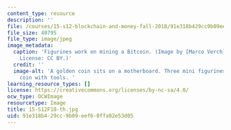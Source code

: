 ```yaml
---
content_type: resource
description: ''
file: /courses/15-s12-blockchain-and-money-fall-2018/91e318b429cc9b09eef60ffa02e53d05_15-S12F18-th.jpg
file_size: 40795
file_type: image/jpeg
image_metadata:
  caption: 'Figurines work on mining a Bitcoin. (Image by [Marco Verch](https://foto.wuestenigel.com/figures-working-on-a-golden-bitcoin/?utm_source=46339588375&utm_campaign=FlickrDescription&utm_medium=link).
    License: CC BY.)'
  credit: ''
  image-alt: 'A golden coin sits on a motherboard. Three mini figurines surround the
    coin with tools. '
learning_resource_types: []
license: https://creativecommons.org/licenses/by-nc-sa/4.0/
ocw_type: OCWImage
resourcetype: Image
title: 15-S12F18-th.jpg
uid: 91e318b4-29cc-9b09-eef6-0ffa02e53d05
---
```

